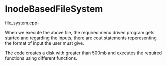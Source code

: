 # InodeBasedFileSystem

file_system.cpp-

When we execute the above file, the required menu driven program gets started and regarding the inputs, there are cout statements reperesenting the format of input the user must give.

The code creates a disk with greater than 500mb and executes the required functions using different functions.
